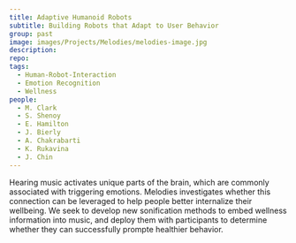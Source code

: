 ```yaml
---
title: Adaptive Humanoid Robots
subtitle: Building Robots that Adapt to User Behavior
group: past
image: images/Projects/Melodies/melodies-image.jpg
description: 
repo:
tags:
  - Human-Robot-Interaction
  - Emotion Recognition
  - Wellness
people: 
  - M. Clark
  - S. Shenoy
  - E. Hamilton
  - J. Bierly
  - A. Chakrabarti
  - K. Rukavina
  - J. Chin
---
```

  
Hearing music activates unique parts of the brain, which are commonly associated with triggering emotions. Melodies investigates whether this connection can be leveraged to help people better internalize their wellbeing. We seek to develop new sonification methods to embed wellness information into music, and deploy them with participants to determine whether they can successfully prompte healthier behavior.
